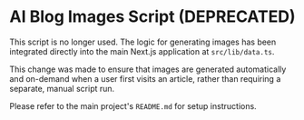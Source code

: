 # AI Blog Images Script (DEPRECATED)

This script is no longer used. The logic for generating images has been integrated directly into the main Next.js application at `src/lib/data.ts`.

This change was made to ensure that images are generated automatically and on-demand when a user first visits an article, rather than requiring a separate, manual script run.

Please refer to the main project's `README.md` for setup instructions.
